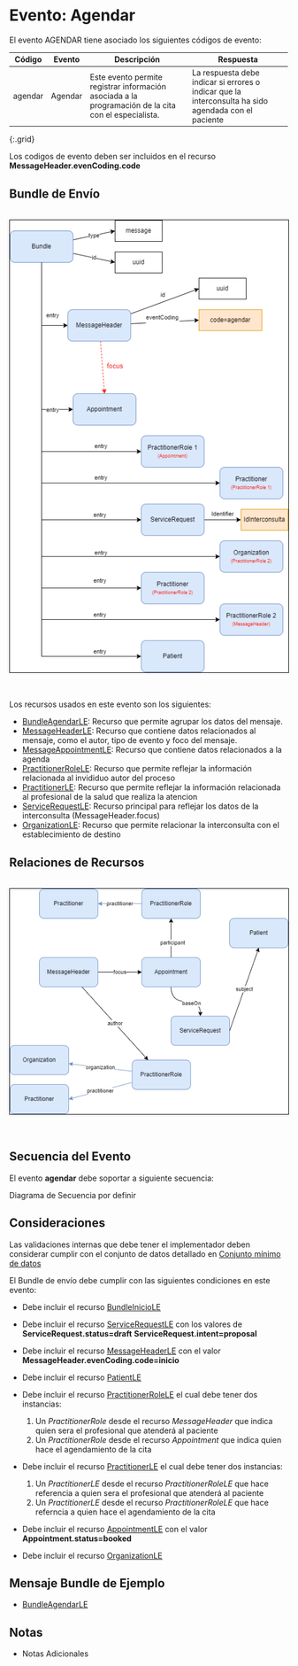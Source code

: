 # Evento: Agendar

El evento AGENDAR tiene asociado los siguientes códigos de evento: 


| Código | Evento| Descripción | Respuesta |
|--------|-------|-------------|-----------|
| agendar | Agendar | Este evento permite registrar información asociada a la programación de la cita con el especialista.| La respuesta debe indicar si errores o indicar que la interconsulta ha sido agendada con el paciente |
{:.grid}

Los codigos de evento deben ser incluidos en el recurso **MessageHeader.evenCoding.code**



## Bundle de Envío
<br>
<div align="center" >
  <img  style="border: 1px solid; color: black;" src="agendar-evento.png"> 
  <p></p>
</div>
<br>


Los recursos usados en este evento son los siguientes:

* [BundleAgendarLE](StructureDefinition-BundleAgendarLE.html): Recurso que permite agrupar los datos del mensaje.
* [MessageHeaderLE](StructureDefinition-MessageHeaderLE.html): Recurso que contiene datos relacionados al mensaje, como el autor, tipo de evento y foco del mensaje.
* [MessageAppointmentLE](StructureDefinition-AppointmentLE.html): Recurso que contiene datos relacionados a la agenda
* [PractitionerRoleLE](StructureDefinition-PractitionerRoleLE.html): Recurso que permite reflejar la información relacionada al invididuo autor del proceso
* [PractitionerLE](StructureDefinition-PractitionerLE.html): Recurso que permite reflejar la información relacionada al profesional de la salud que realiza la atencion
* [ServiceRequestLE](StructureDefinition-ServiceRequestLE.html): Recurso principal para reflejar los datos de la interconsulta (MessageHeader.focus)
* [OrganizationLE](StructureDefinition-OrganizationLE.html): Recurso que permite relacionar la interconsulta con el establecimiento de destino


## Relaciones de Recursos

<br>
<div align="center" >
  <img  style="border: 1px solid; color: black;" src="agendar-recursos.png"> 
  <p></p>
</div>
<br>

## Secuencia del Evento

El evento **agendar** debe soportar a siguiente secuencia:

Diagrama de Secuencia por definir

## Consideraciones

Las validaciones internas que debe tener el implementador deben considerar cumplir con el conjunto de datos detallado en [Conjunto mínimo de datos](http://link)

El Bundle de envío debe cumplir con las siguientes condiciones en este evento:

* Debe incluir el recurso [BundleInicioLE](StructureDefinition-BundleInicioLE.html)
* Debe incluir el recurso [ServiceRequestLE](StructureDefinition-ServiceRequestLE.html) con los valores de **ServiceRequest.status=draft** **ServiceRequest.intent=proposal** 
* Debe incluir el recurso [MessageHeaderLE](StructureDefinition-MessageHeaderLE.html) con el valor **MessageHeader.evenCoding.code=inicio** 
* Debe incluir el recurso [PatientLE](StructureDefinition-PatientLE.html)
* Debe incluir el recurso [PractitionerRoleLE](StructureDefinition-PractitionerRoleLE.html) el cual debe tener dos instancias:
  1.  Un *PractitionerRole* desde el recurso *MessageHeader* que indica quien sera el profesional que atenderá al paciente
  2.  Un *PractitionerRole* desde el recurso *Appointment* que indica quien hace el agendamiento de la cita
* Debe incluir el recurso [PractitionerLE](StructureDefinition-PractitionerLE.html) el cual debe tener dos instancias:
  1. Un *PractitionerLE* desde el recurso *PractitionerRoleLE* que hace referencia a quien sera el profesional que atenderá al paciente
  2. Un *PractitionerLE* desde el recurso *PractitionerRoleLE* que hace referncia a quien hace el agendamiento de la cita

* Debe incluir el recurso [AppointmentLE](StructureDefinition-AppointmentLE.html) con el valor **Appointment.status=booked**
* Debe incluir el recurso [OrganizationLE](StructureDefinition-OrganizationLE.html)


## Mensaje Bundle de Ejemplo

* [BundleAgendarLE](Bundle-EjemploBundleAgendar.html)

## Notas

* Notas Adicionales



